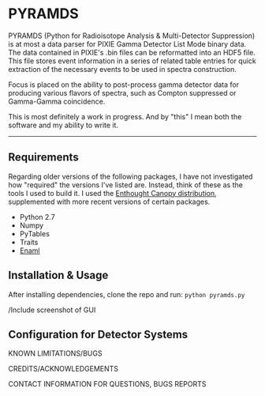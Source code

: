 # PYRAMDS #

PYRAMDS (Python for Radioisotope Analysis & Multi-Detector Suppression) is at most a data parser for PIXIE Gamma Detector List Mode binary data. The data contained in PIXIE's .bin files can be reformatted into an HDF5 file. This file stores event information in a series of related table entries for quick extraction of the necessary events to be used in spectra construction.

Focus is placed on the ability to post-process gamma detector data for producing various flavors of spectra, such as Compton suppressed or Gamma-Gamma coincidence.

This is most definitely a work in progress. And by "this" I mean both the software and my ability to write it.

------------------------------------

## Requirements ##
Regarding older versions of the following packages, I have not investigated how "required" the versions I've listed are. Instead, think of these as the tools I used to build it. I used the [Enthought Canopy distribution](https://www.enthought.com/products/canopy/), supplemented with more recent versions of certain packages.

* Python 2.7
* Numpy
* PyTables
* Traits
* [Enaml](https://github.com/nucleic/enaml)

## Installation & Usage ##
After installing dependencies, clone the repo and run: `python pyramds.py`

/Include screenshot of GUI

## Configuration for Detector Systems ##

KNOWN LIMITATIONS/BUGS

CREDITS/ACKNOWLEDGEMENTS

CONTACT INFORMATION FOR QUESTIONS, BUGS REPORTS
